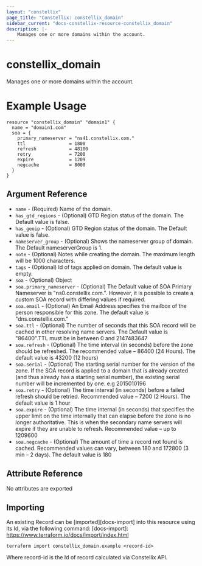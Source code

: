 ```yaml
---
layout: "constellix"
page_title: "Constellix: constellix_domain"
sidebar_current: "docs-constellix-resource-constellix_domain"
description: |-
    Manages one or more domains within the account.
---
```

# constellix_domain #
Manages one or more domains within the account.

# Example Usage #
```hcl
resource "constellix_domain" "domain1" {
  name = "domain1.com"
  soa = {
    primary_nameserver = "ns41.constellix.com."
    ttl                = 1800
    refresh            = 48100
    retry              = 7200
    expire             = 1209
    negcache           = 8000
  }
}

```

## Argument Reference ##
* `name` - (Required) Name of the domain.
* `has_gtd_regions` - (Optional) GTD Region status of the domain. The Default value is false.
* `has_geoip` - (Optional) GTD Region status of the domain. The Default value is false.
* `nameserver_group` - (Optional) Shows the nameserver group of domain. The Default nameserverGroup is 1.
* `note` - (Optional) Notes while creating the domain. The maximum length will be 1000 characters.
* `tags` - (Optional) Id of tags applied on domain. The default value is empty.
* `soa` - (Optional) Object
* `soa.primary_nameserver` - (Optional) The Default value of SOA Primary Nameserver is "ns0.constellix.com.". However, it is possible to create a custom SOA record with differing values if required.
* `soa.email` - (Optional) An Email Address specifies the mailbox of the person responsible for this zone. The default value is "dns.constellix.com."
* `soa.ttl` - (Optional) The number of seconds that this SOA record will be cached in other resolving name servers. The Default value is "86400".TTL must be in between 0 and 2147483647
* `soa.refresh` - (Optional) The time interval (in seconds) before the zone should be refreshed. The recommended value – 86400 (24 Hours). The default value is 43200 (12 hours)
* `soa.serial` - (Optional) The starting serial number for the version of the zone. If the SOA record is applied to a domain that is already created (and thus already has a starting serial number), the existing serial number will be incremented by one. e.g 2015010196
* `soa.retry` - (Optional) The time interval (in seconds) before a failed refresh should be retried. Recommended value – 7200 (2 Hours). The default value is 1 hour
* `soa.expire` - (Optional) The time internal (in seconds) that specifies the upper limit on the time internally that can elapse before the zone is no longer authoritative. This is when the secondary name servers will expire if they are unable to refresh. Recommended value – up to 1209600
* `soa.negcache` - (Optional) The amount of time a record not found is cached. Recommended values can vary, between 180 and 172800 (3 min – 2 days). The default value is 180

## Attribute Reference ##
No attributes are exported

## Importing ##

An existing Record can be [imported][docs-import] into this resource using its Id, via the following command:
[docs-import]: https://www.terraform.io/docs/import/index.html


```
terraform import constellix_domain.example <record-id>
```

Where record-id is the Id of record calculated via Constellix API.